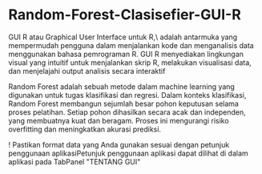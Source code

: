 # Random-Forest-Clasisefier-GUI-R
GUI R atau Graphical User Interface untuk R,\ adalah antarmuka yang mempermudah pengguna dalam menjalankan kode dan menganalisis data menggunakan bahasa pemrograman R. GUI R menyediakan lingkungan visual yang intuitif untuk menjalankan skrip R, melakukan visualisasi data, dan menjelajahi output analisis secara interaktif

Random Forest adalah sebuah metode dalam machine learning yang digunakan untuk tugas klasifikasi dan regresi. Dalam konteks klasifikasi, Random Forest membangun sejumlah besar pohon keputusan selama proses pelatihan. Setiap pohon dihasilkan secara acak dan independen, yang membuatnya kuat dan beragam. Proses ini mengurangi risiko overfitting dan meningkatkan akurasi prediksi.

! Pastikan format data yang Anda gunakan sesuai dengan petunjuk penggunaan aplikasiPetunjuk penggunaan aplikasi dapat dilihat di dalam aplikasi pada TabPanel "TENTANG GUI"
